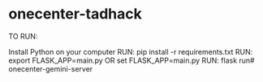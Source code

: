 # onecenter-tadhack
TO RUN:

Install Python on your computer
RUN: pip install -r requirements.txt
RUN: export FLASK_APP=main.py OR set FLASK_APP=main.py
RUN: flask run# onecenter-gemini-server
